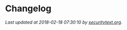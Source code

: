 # Changelog

_Last updated at 2018-02-18 07:30:10 by [securitytext.org](https://securitytext.org)._
